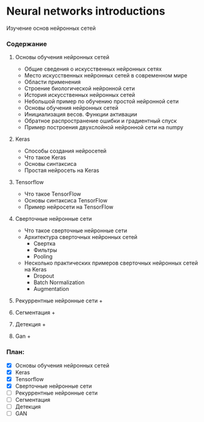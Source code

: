 # Neural networks introductions
Изучение основ нейронных сетей

### Содержание 

1. Основы обучения нейронных сетей
    + Общие сведения о искусственных нейронных сетях
    + Место искусственных нейронных сетей в современном мире
    + Области применения
    + Строение биологической нейронной сети
    + История искусственных нейронных сетей
    + Небольшой пример по обучению простой нейронной сети
    + Основы обучения нейронных сетей
    + Инициализация весов. Функции активации
    + Обратное распространение ошибки и градиентный спуск
    + Пример построения двухслойной нейронной сети на numpy
   
2. Keras
    + Способы создания нейросетей
    + Что такое Keras
    + Основы синтаксиса
    + Простая нейросеть на Keras

3. Tensorflow
    + Что такое TensorFlow
    + Основы синтаксиса TensorFlow
    + Пример нейросети на TensorFlow
    
4. Сверточные нейронные сети
    + Что такое сверточные нейронные сети
    + Архитектура сверточных нейронных сетей
        + Свертка
        + Фильтры
        + Pooling
    + Несколько практических примеров сверточных нейронных сетей на Keras 
        + Dropout
        + Batch Normalization
        + Augmentation

5. Рекуррентные нейронные сети
    +
  
6. Сегментация
    +
  
7. Детекция
    +

8. Gan
    +

### План:
- [x] Основы обучения нейронных сетей
- [x] Keras
- [x] Tensorflow
- [x] Сверточные нейронные сети
- [ ] Рекуррентные нейронные сети
- [ ] Сегментация
- [ ] Детекция
- [ ] GAN
